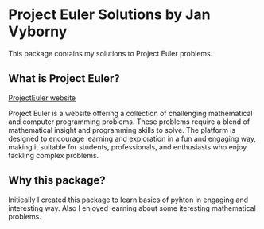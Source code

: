 # Project Euler Solutions by Jan Vyborny
This package contains my solutions to Project Euler problems.

## What is Project Euler?

[ProjectEuler website](https://projecteuler.net/)

Project Euler is a website offering a collection of challenging mathematical and computer programming problems. These problems require a blend of mathematical insight and programming skills to solve. The platform is designed to encourage learning and exploration in a fun and engaging way, making it suitable for students, professionals, and enthusiasts who enjoy tackling complex problems.

## Why this package?

Initieally I created this package to learn basics of pyhton in engaging and interesting way. Also I enjoyed learning about some iteresting mathematical problems.

